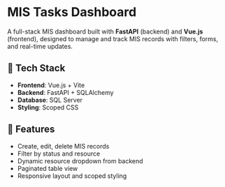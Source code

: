 # MIS Tasks Dashboard

A full-stack MIS dashboard built with **FastAPI** (backend) and **Vue.js** (frontend), designed to manage and track MIS records with filters, forms, and real-time updates.

## 🔧 Tech Stack

- **Frontend**: Vue.js + Vite
- **Backend**: FastAPI + SQLAlchemy
- **Database**: SQL Server
- **Styling**: Scoped CSS

## 🚀 Features

- Create, edit, delete MIS records
- Filter by status and resource
- Dynamic resource dropdown from backend
- Paginated table view
- Responsive layout and scoped styling



